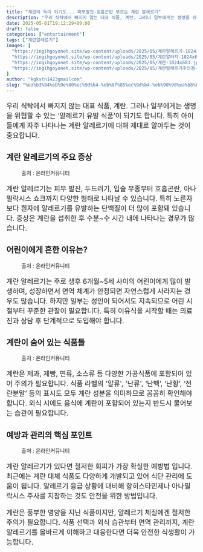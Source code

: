 ```yaml
---
title: "계란이 독이 되기도... 피부발진·호흡곤란 부르는 계란 알레르기"
description: "우리 식탁에서 빠지지 않는 대표 식품, 계란. 그러나 일부에게는 생명을 위협할 수 있는 ‘알레르기 유발 식품’이 되기도 합니다. 특히 아이들에게 자주 나타나는 계란 알레르기에 대해 제대로 알아두는 것이 중요합니다."
date: 2025-05-01T19:12:29+09:00
draft: false
categories: ["entertainment"]
tags: ["계란알레르기"]
images: [
  "https://ingihgoyonet.site/wp-content/uploads/2025/05/계란알레르기-1024x683.jpg"
  "https://ingihgoyonet.site/wp-content/uploads/2025/05/계란알러지-1024x684.jpg"
  "https://ingihgoyonet.site/wp-content/uploads/2025/05/계란-1024x683.jpg"
  "https://ingihgoyonet.site/wp-content/uploads/2025/05/계란알레르기주의점-1024x683.jpg"
]
author: "kgkstn1423gmailcom"
slug: "%ea%b3%84%eb%9e%80%ec%9d%b4-%eb%8f%85%ec%9d%b4-%eb%90%98%ea%b8%b0%eb%8f%84-%ed%94%bc%eb%b6%80%eb%b0%9c%ec%a7%84%c2%b7%ed%98%b8%ed%9d%a1%ea%b3%a4%eb%9e%80-%eb%b6%80%eb%a5%b4%eb%8a%94-%ea%b3%84"
---
```


<p style="font-size:18px">우리 식탁에서 빠지지 않는 대표 식품, 계란. 그러나 일부에게는 생명을 위협할 수 있는 ‘알레르기 유발 식품’이 되기도 합니다. 특히 아이들에게 자주 나타나는 계란 알레르기에 대해 제대로 알아두는 것이 중요합니다.</p> <h2 >계란 알레르기의 주요 증상</h2> <figure ><img src="https://ingihgoyonet.site/wp-content/uploads/2025/05/계란알레르기-1024x683.jpg" alt="" style="aspect-ratio:16/9;object-fit:cover"/><figcaption >출처 : 온라인커뮤니티</figcaption></figure> <p style="font-size:18px">계란 알레르기는 피부 발진, 두드러기, 입술 부종부터 호흡곤란, 아나필락시스 쇼크까지 다양한 형태로 나타날 수 있습니다. 특히 노른자보다 흰자에 알레르기를 유발하는 단백질이 더 많이 포함돼 있습니다. 증상은 계란을 섭취한 후 수분~수 시간 내에 나타나는 경우가 많습니다.</p> <h2 >어린이에게 흔한 이유는?</h2> <figure ><img src="https://ingihgoyonet.site/wp-content/uploads/2025/05/계란알러지-1024x684.jpg" alt="" style="aspect-ratio:16/9;object-fit:cover"/><figcaption >출처 : 온라인커뮤니티</figcaption></figure> <p style="font-size:18px">계란 알레르기는 주로 생후 6개월~5세 사이의 어린이에게 많이 발생하며, 성장하면서 면역 체계가 안정되면 자연스럽게 사라지는 경우도 많습니다. 하지만 일부는 성인이 되어서도 지속되므로 어린 시절부터 꾸준한 관찰이 필요합니다. 특히 이유식을 시작할 때는 의료진과 상담 후 단계적으로 도입해야 합니다.</p> <h2 >계란이 숨어 있는 식품들</h2> <figure ><img src="https://ingihgoyonet.site/wp-content/uploads/2025/05/계란-1024x683.jpg" alt="" style="aspect-ratio:16/9;object-fit:cover"/><figcaption >출처 : 온라인커뮤니티</figcaption></figure> <p style="font-size:18px">계란은 제과, 제빵, 면류, 소스류 등 다양한 가공식품에 포함되어 있어 주의가 필요합니다. 식품 라벨의 '알류', '난류', ‘난백’, ‘난황’, ‘전란분말’ 등의 표시도 모두 계란 성분을 의미하므로 꼼꼼히 확인해야 합니다. 외식 시에도 음식에 계란이 포함되어 있는지 반드시 물어보는 습관이 필요합니다.</p> <h2 >예방과 관리의 핵심 포인트</h2> <figure ><img src="https://ingihgoyonet.site/wp-content/uploads/2025/05/계란알레르기주의점-1024x683.jpg" alt="" style="aspect-ratio:16/9;object-fit:cover"/><figcaption >출처 : 온라인커뮤니티</figcaption></figure> <p style="font-size:18px">계란 알레르기가 있다면 철저한 회피가 가장 확실한 예방법 입니다. 최근에는 계란 대체 식품도 다양하게 개발되고 있어 식단 관리에 도움이 됩니다. 알레르기 응급 상황에 대비해 항히스타민제나 아나필락시스 주사를 지참하는 것도 안전을 위한 방법입니다.</p> <p style="font-size:18px">계란은 풍부한 영양을 지닌 식품이지만, 알레르기 체질에겐 철저한 주의가 필요합니다. 식품 선택과 외식 습관부터 면역 관리까지, 계란 알레르기를 올바르게 이해하고 대응한다면 더욱 안전한 식생활이 가능합니다.</p>
